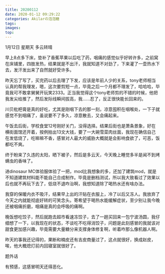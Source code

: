 ```yaml
---
title: 20200112
date: 2020-01-12 09:29:22
categories: Akilarの泡泡糖
tags: 
images:
top:
---
```

1月12日 星期天 多云转晴 

早上8点多下床，垫补了香蕉苹果以后吃了药，咽痛的感觉似乎好转许多，之前窝在床铺里，四肢发热，结果就是不出汗，我就知道不对劲了，下来灌了一壶热水下去，发汗发出来了自然就好受许多。

昨天忘了写了，买完药以后去理了下发，应该是年前人少的关系，tony老师相当认真的帮我理发，嗯，这次要剪短一点，毕竟之后一个月都不理发了，哈哈哈，毕竟我可不敢拿舅舅开玩笑2333。正当我觉得这个tony老师剪的不错的时候，他把我发尖给推了，然后发际线瞬间拔高，我......忍了，反正很快能长回来的。

川贝枇杷膏是真的好吃，尤其是刚咽下去的那一刻，凉意囤积在咽喉处，一下子就感觉不到咽痛了，虽说要不了多久，凉意散去，又会痛起来。

午饭去后街，学校食堂12号刚好关门，没得选择。结果后街也是萧条景象，好在横街面馆还开着，按例拍出13文大钱，要了一大碗雪菜肉丝面，我现在确信自己在发低烧了，吃嘛嘛不香，感冒对人最大的威胁大概就是会影响食欲了，可恶，饭都吃不爽。

终于盼来了久违的太阳，晒下被子，然后是多云天，今天晚上睡觉多半是闻不到烤螨虫的香味了。

进dinosaur MC体验服体验了一把，mod比我想象的多，还加了建筑mod，就是不知道建筑材料能不能自己合成制作。毕竟是删档测试，所以我大致看过了效果以后也就不再玩下去了，低烧不退咋治啊，我想知道除了喝热水还有啥办法。

我穿的保暖内衣不吸汗，结果早上出的汗贴在衣服上，冷了以后又冻人。我放弃了今天之内就能彻底好转的可笑念头。寄希望于喝热水能缓解症状，至少别让我今晚还被咽痛折磨，咽痛是真的会呼吸的痛啊。

晚饭想吃饺子，然后就跑去超市看速冻饺子，去了一趟买回来一包宁波汤圆，我仔细想了一下，以我现在的状态，不谈吃不吃得消饺子，问题是此刻感冒的我就该对甜食更加感兴趣，毕竟需要大量糖分来支撑身体修复啊，听着咋那么像机器人啊。

昨天的事我还记得的，果断和楠皮还有吉皮商量过了，这点就很好，换成赵皮，唉，他大概熄灯前内回寝室就很好了。

题外话

有预感，这感冒明天还得恶化。